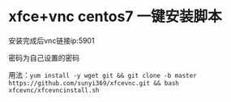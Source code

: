 # xfce+vnc centos7 一键安装脚本

安装完成后vnc链接ip:5901 

密码为自己设置的密码

用法：`yum install -y wget git && git clone -b master https://github.com/sunyi369/xfcevnc.git && bash xfcevnc/xfcevncinstall.sh`
